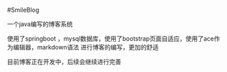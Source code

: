 #SmileBlog

一个java编写的博客系统

使用了springboot ，mysql数据库，使用了bootstrap页面自适应，使用了ace作为编辑器，markdown语法
进行博客的编写，更加的舒适

目前博客正在开发中，后续会继续进行完善

